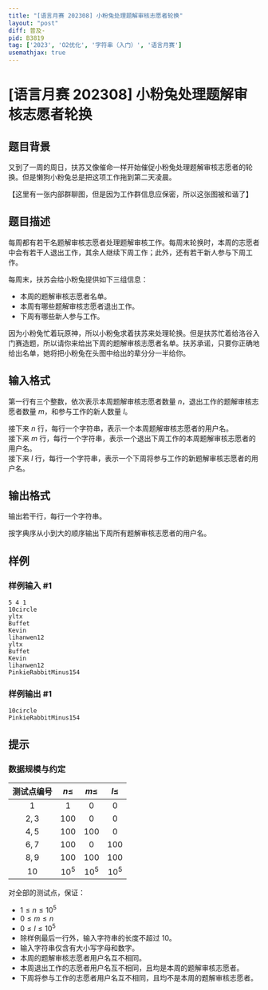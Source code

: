 ```yaml
---
title: "[语言月赛 202308] 小粉兔处理题解审核志愿者轮换"
layout: "post"
diff: 普及-
pid: B3819
tag: ['2023', 'O2优化', '字符串（入门）', '语言月赛']
usemathjax: true
---
```


# [语言月赛 202308] 小粉兔处理题解审核志愿者轮换
## 题目背景

又到了一周的周日，扶苏又像催命一样开始催促小粉兔处理题解审核志愿者的轮换。但是懒狗小粉兔总是把这项工作拖到第二天凌晨。

【这里有一张内部群聊图，但是因为工作群信息应保密，所以这张图被和谐了】
## 题目描述

每周都有若干名题解审核志愿者处理题解审核工作。每周末轮换时，本周的志愿者中会有若干人退出工作，其余人继续下周工作；此外，还有若干新人参与下周工作。

每周末，扶苏会给小粉兔提供如下三组信息：

- 本周的题解审核志愿者名单。
- 本周有哪些题解审核志愿者退出工作。
- 下周有哪些新人参与工作。

因为小粉兔忙着玩原神，所以小粉兔求着扶苏来处理轮换。但是扶苏忙着给洛谷入门赛造题，所以请你来给出下周的题解审核志愿者名单。扶苏承诺，只要你正确地给出名单，她将把小粉兔在头图中给出的辈分分一半给你。
## 输入格式

第一行有三个整数，依次表示本周题解审核志愿者数量 $n$，退出工作的题解审核志愿者数量 $m$，和参与工作的新人数量 $l$。

接下来 $n$ 行，每行一个字符串，表示一个本周题解审核志愿者的用户名。   
接下来 $m$ 行，每行一个字符串，表示一个退出下周工作的本周题解审核志愿者的用户名。  
接下来 $l$ 行，每行一个字符串，表示一个下周将参与工作的新题解审核志愿者的用户名。
## 输出格式

输出若干行，每行一个字符串。

按字典序从小到大的顺序输出下周所有题解审核志愿者的用户名。
## 样例

### 样例输入 #1
```
5 4 1
10circle
yltx
Buffet
Kevin
lihanwen12
yltx
Buffet
Kevin
lihanwen12
PinkieRabbitMinus154
```
### 样例输出 #1
```
10circle
PinkieRabbitMinus154
```
## 提示

### 数据规模与约定

| 测试点编号 | $n \leq$ | $m \leq$ | $l \leq$  |
| :----------: | :----------: | :----------: | :----------: |
|  $1$ | $1$ | $0$   | $0$ |
|  $2,3$| $100$ | $0$ | $0$ |
| $4,5$ | $100$ | $100$ | $0$ |
| $6,7$ | $100$  | $0$ | $100$ |
|  $8, 9$ | $100$ | $100$ | $100$ |
| $10$| $10^5$ | $10^5$ | $10^5$ |

对全部的测试点，保证：
- $1 \leq n \leq 10^5$
- $0 \leq m \leq n$
- $0 \leq l \leq 10^5$
- 除样例最后一行外，输入字符串的长度不超过 $10$。
- 输入字符串仅含有大小写字母和数字。
- 本周的题解审核志愿者用户名互不相同。
- 本周退出工作的志愿者用户名互不相同，且均是本周的题解审核志愿者。
- 下周将参与工作的志愿者用户名互不相同，且均不是本周的题解审核志愿者。
